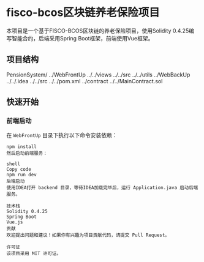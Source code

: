 # fisco-bcos区块链养老保险项目

本项目是一个基于FISCO-BCOS区块链的养老保险项目，使用Solidity 0.4.25编写智能合约，后端采用Spring Boot框架，前端使用Vue框架。

## 项目结构
PensionSystem/
../WebFrontUp
../../views
../../src
../../utils
../WebBackUp
../../.idea
../../src
../../pom.xml
../contract
../../MainContract.sol
## 快速开始

### 前端启动

在 `WebFrontUp` 目录下执行以下命令安装依赖：

```shell
npm install
然后启动前端服务：

shell
Copy code
npm run dev
后端启动
使用IDEA打开 backend 目录，等待IDEA加载完毕后，运行 Application.java 启动后端服务。

技术栈
Solidity 0.4.25
Spring Boot
Vue.js
贡献
欢迎提出问题和建议！如果你有兴趣为项目贡献代码，请提交 Pull Request。

许可证
该项目采用 MIT 许可证。
